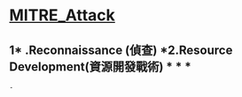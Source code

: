 [MITRE_Attack](https://attack.mitre.org/)
===
1* .Reconnaissance (偵查)
*2.Resource Development(資源開發戰術)
*
*
*
---
```
- 
```

